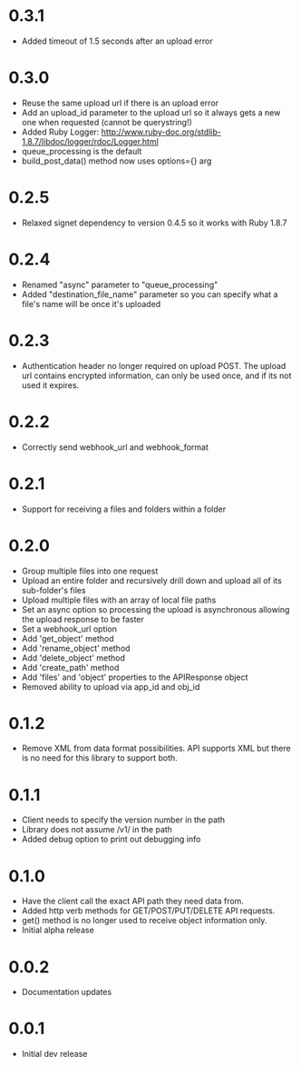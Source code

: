 # 0.3.1

 * Added timeout of 1.5 seconds after an upload error


# 0.3.0

* Reuse the same upload url if there is an upload error
* Add an upload_id parameter to the upload url so it 
  always gets a new one when requested (cannot be querystring!)
* Added Ruby Logger: 
  http://www.ruby-doc.org/stdlib-1.8.7/libdoc/logger/rdoc/Logger.html
* queue_processing is the default
* build_post_data() method now uses options={} arg


# 0.2.5

* Relaxed signet dependency to version 0.4.5 so it works
  with Ruby 1.8.7


# 0.2.4

* Renamed "async" parameter to "queue_processing"
* Added "destination_file_name" parameter so you can specify what
  a file's name will be once it's uploaded


# 0.2.3

* Authentication header no longer required on upload POST.
  The upload url contains encrypted information, can only
  be used once, and if its not used it expires.


# 0.2.2

* Correctly send webhook_url and webhook_format


# 0.2.1

* Support for receiving a files and folders within a folder


# 0.2.0

* Group multiple files into one request
* Upload an entire folder and recursively drill down and upload
  all of its sub-folder's files
* Upload multiple files with an array of local file paths
* Set an async option so processing the upload is asynchronous
  allowing the upload response to be faster
* Set a webhook_url option
* Add 'get_object' method
* Add 'rename_object' method
* Add 'delete_object' method
* Add 'create_path' method
* Add 'files' and 'object' properties to the APIResponse object
* Removed ability to upload via app_id and obj_id


# 0.1.2

* Remove XML from data format possibilities. API supports XML
  but there is no need for this library to support both.
  

# 0.1.1

* Client needs to specify the version number in the path
* Library does not assume /v1/ in the path
* Added debug option to print out debugging info


# 0.1.0

* Have the client call the exact API path they need data from.
* Added http verb methods for GET/POST/PUT/DELETE API requests.
* get() method is no longer used to receive object information only.
* Initial alpha release


# 0.0.2

* Documentation updates


# 0.0.1

* Initial dev release